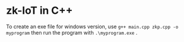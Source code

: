 # zk-IoT in C++
To create an exe file for windows version, use `g++ main.cpp zkp.cpp -o myprogram` then run the program with `.\myprogram.exe`  .
